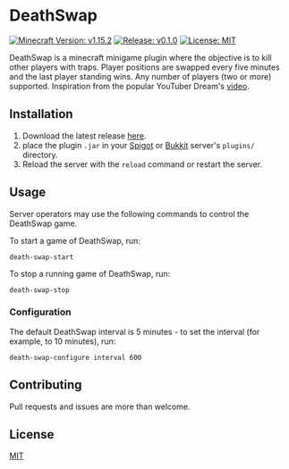 # DeathSwap

[![Minecraft Version: v1.15.2](https://img.shields.io/badge/minecraft-v1.15.2-%2334aa2f%20)](https://www.minecraft.net/)
[![Release: v0.1.0](https://img.shields.io/badge/release-v0.1.0-informational)](https://github.com/ainterr/death-swap/releases/latest/)
[![License: MIT](https://img.shields.io/badge/license-MIT-red)](LICENSE.txt)

DeathSwap is a minecraft minigame plugin where the objective is to kill other
players with traps. Player positions are swapped every five minutes and the
last player standing wins. Any number of players (two or more) supported.
Inspiration from the popular YouTuber Dream's
[video](https://www.youtube.com/watch?v=vXS1pXWslxs).

## Installation

1. Download the latest release [here](https://github.com/ainterr/death-swap/releases/latest/).
2. place the plugin `.jar` in your [Spigot](https://www.spigotmc.org/) or [Bukkit](https://dev.bukkit.org/) server's `plugins/` directory.
3. Reload the server with the `reload` command or restart the server.

## Usage

Server operators may use the following commands to control the DeathSwap game.

To start a game of DeathSwap, run:

```
death-swap-start
```

To stop a running game of DeathSwap, run:

```
death-swap-stop
```

### Configuration

The default DeathSwap interval is 5 minutes - to set the interval (for example,
to 10 minutes), run:

```
death-swap-configure interval 600
```

## Contributing

Pull requests and issues are more than welcome.

## License

[MIT](LICENSE.txt)

